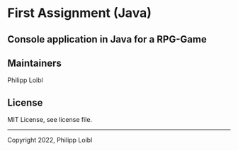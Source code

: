 # First Assignment (Java)

## Console application in Java for a RPG-Game


## Maintainers

Philipp Loibl

## License

MIT License, see license file.

---

Copyright 2022, Philipp Loibl
